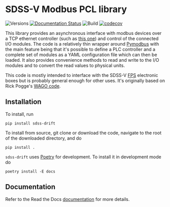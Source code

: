 # SDSS-V Modbus PCL library

![Versions](https://img.shields.io/badge/python->3.7-blue)
[![Documentation Status](https://readthedocs.org/projects/sdss-drift/badge/?version=latest)](https://sdss-drift.readthedocs.io/en/latest/?badge=latest)
![Build](https://img.shields.io/github/workflow/status/sdss/drift/Build)
[![codecov](https://codecov.io/gh/sdss/drift/branch/master/graph/badge.svg)](https://codecov.io/gh/sdss/drift)

This library provides an asynchronous interface with modbus devices over a TCP ethernet controller (such as [this one](https://www.wago.com/us/controllers-bus-couplers-i-o/controller-modbus-tcp/p/750-862)) and control of the connected I/O modules. The code is a relatively thin wrapper around [Pymodbus](http://riptideio.github.io/pymodbus/) with the main feature being that it's possible to define a PLC controller and a complete set of modules as a YAML configuration file which can then be loaded. It also provides convenience methods to read and write to the I/O modules and to convert the read values to physical units.

This code is mostly intended to interface with the SDSS-V [FPS](https://www.sdss.org/future/technology/) electronic boxes but is probably general enough for other uses. It's originally based on Rick Pogge's [WAGO code](https://github.com/sdss/FPS/tree/master/WAGO).

## Installation

To install, run

```console
pip install sdss-drift
```

To install from source, git clone or download the code, navigate to the root of the downloaded directory, and do

```console
pip install .
```

`sdss-drift` uses [Poetry](https://poetry.eustace.io/) for development. To install it in development mode do

```console
poetry install -E docs
```

## Documentation

Refer to the Read the Docs [documentation](https://sdss-drift.readthedocs.io/en/latest) for more details.
